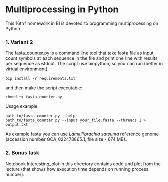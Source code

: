 # Multiprocessing in Python

This 16th? homework in BI is devoted to programming multiprocessing on Python.

### 1. Variant 2
The fasta_counter.py is a command line tool that take fasta file as input, count symbols at each sequence in the file and print one line with results per sequence as stdout.
The script use biopython, so you can run (better in virtual environment).
```commandline
pip install -r requirements.txt
```
and then make the script executable:
```commandline
chmod +x fasta_counter.py
```

Usage example:

```commandline
path_to/fasta_counter.py --help
path_to/fasta_counter.py --input your_file.fasta --threads 1 > output.txt
```
As example fasta you can use *Lamellibrachia satsuma* reference genome (accession number GCA_022478865.1, file size - 674 MB).

### 2. Bonus task

Notebook Interesting_plot in this directory contains code and plot from the lecture (that shows how execution time depends on running process number).
